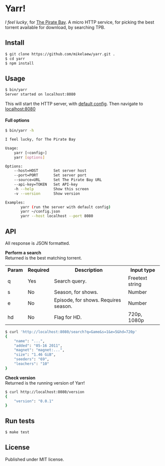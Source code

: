 # Yarr!

*I feel lucky*, for [The Pirate Bay](https://thepiratebay.se/). A micro HTTP service,
for picking the best torrent available for download, by searching TPB.


## Install

```Bash
$ git clone https://github.com/mikelaew/yarr.git .
$ cd yarr
$ npm install
```


## Usage

```Bash
$ bin/yarr
Server started on localhost:8080
```

This will start the HTTP server, with [default config](https://github.com/mikelaew/yarr/blob/develop/lib/defaults.json).
Then navigate to [localhost:8080](http://localhost:8080)

#### Full options

```Bash
$ bin/yarr -h

I feel lucky, for The Pirate Bay

Usage:
    yarr [<config>]
    yarr [options]

Options:
    --host=HOST       Set server host
    --port=PORT       Set server port
    --source=URL      Set The Pirate Bay URL
    --api-key=TOKEN   Set API-key
    -h --help         Show this screen
    -v --version      Show version

Examples:
       yarr (run the server with default config)
       yarr ~/config.json
       yarr --host localhost --port 8080
```


## API

All response is JSON formatted.

**Perform a search**  
Returned is the best matching torrent.

<table>
    <tr>
        <th>Param</th>
        <th>Required</th>
        <th>Description</th>
        <th>Input type</th>
    </tr>
    <tr>
        <td>q</td>
        <td>Yes</td>
        <td>Search query.</td>
        <td>Freetext string</td>
    </tr>
    <tr>
        <td>s</td>
        <td>No</td>
        <td>Season, for shows.</td>
        <td>Number</td>
    </tr>
    <tr>
        <td>e</td>
        <td>No</td>
        <td>Episode, for shows. Requires season.</td>
        <td>Number</td>
    </tr>
    <tr>
        <td>hd</td>
        <td>No</td>
        <td>Flag for HD.</td>
        <td>720p, 1080p</td>
    </tr>
</table>

```Bash
$ curl 'http://localhost:8080/search?q=Game&s=1&e=5&hd=720p'
{
    "name": "...",
    "added": "05-16 2011",
    "magnet": "magnet:...",
    "size": "1.46 GiB",
    "seeders": "69",
    "leachers": "10"
}
```

**Check version**  
Returned is the running version of Yarr!

```Bash
$ curl http://localhost:8080/version
{
    "version": "0.0.1"
}
```

## Run tests

```Bash
$ make test
```


## License

Published under MIT license.
